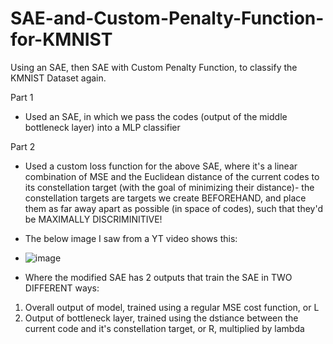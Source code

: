 # SAE-and-Custom-Penalty-Function-for-KMNIST
Using an SAE, then SAE with Custom Penalty Function, to classify the KMNIST Dataset again.

Part 1
* Used an SAE, in which we pass the codes (output of the middle bottleneck layer) into a MLP classifier

Part 2
* Used a custom loss function for the above SAE, where it's a linear combination of MSE and the Euclidean distance of the current codes to its constellation target (with the goal of minimizing their distance)- the constellation targets are targets we create BEFOREHAND, and place them as far away apart as possible (in space of codes), such that they'd be MAXIMALLY DISCRIMINITIVE!

* The below image I saw from a YT video shows this:

* ![image](https://github.com/Zain3/SAE-and-Custom-Penalty-Function-for-KMNIST/assets/70613917/0ea3a6f5-7578-44eb-b10d-6d90a98093c8)

* Where the modified SAE has 2 outputs that train the SAE in TWO DIFFERENT ways:
1. Overall output of model, trained using a regular MSE cost function, or L
2. Output of bottleneck layer, trained using the dstiance between the current code and it's constellation target, or R, multiplied by lambda


